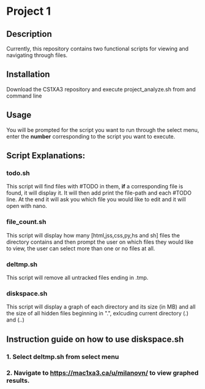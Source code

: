 # Project 1

## Description
Currently, this repository contains two functional scripts for viewing and navigating through files.

## Installation
Download the CS1XA3 repository and execute project_analyze.sh from and command line

## Usage
You will be prompted for the script you want to run through the select menu, enter the **number** corresponding to
the script you want to execute.

## Script Explanations:
### todo.sh
This script will find files with #TODO in them, **if** a corresponding file is found, it will display it. It will
then add print the file-path and each #TODO line. At the end it will ask you which file you would like to edit 
and it will open with nano.

### file_count.sh
This script will display how many [html,jss,css,py,hs and sh] files the directory contains and then prompt the user
on which files they would like to view, the user can select more than one or no files at all.

### deltmp.sh
This script will remove all untracked files ending in .tmp.

### diskspace.sh
This script will display a graph of each directory and its size (in MB) and all the size of all hidden files
beginning in ".", exlcuding current directory (.) and (..)


## Instruction guide on how to use diskspace.sh
### 1. Select **deltmp.sh** from select menu


### 2. Navigate to https://mac1xa3.ca/u/milanovn/ to view graphed results. 
